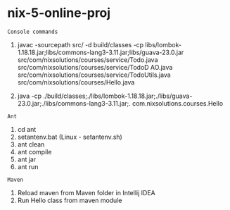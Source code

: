 # nix-5-online-proj
`Console commands`  
1. javac -sourcepath src/ -d build/classes -cp libs/lombok-1.18.18.jar;libs/commons-lang3-3.11.jar;libs/guava-23.0.jar src/com/nixsolutions/courses/service/Todo.java src/com/nixsolutions/courses/service/TodoD
   AO.java src/com/nixsolutions/courses/service/TodoUtils.java src/com/nixsolutions/courses/Hello.java

2. java -cp ./build/classes;./libs/lombok-1.18.18.jar;./libs/guava-23.0.jar;./libs/commons-lang3-3.11.jar;. com.nixsolutions.courses.Hello 

`Ant`
1. cd ant
2. setantenv.bat (Linux - setantenv.sh)
3. ant clean
4. ant compile
5. ant jar
6. ant run  


`Maven`

1. Reload maven from Maven folder in Intellij IDEA
2. Run Hello class from maven module



